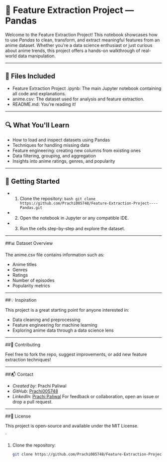 # 🎯 Feature Extraction Project — Pandas

Welcome to the Feature Extraction Project! This notebook showcases how to use *Pandas* to clean, transform, and extract meaningful features from an anime dataset. Whether you're a data science enthusiast or just curious about anime trends, this project offers a hands-on walkthrough of real-world data manipulation.

---

## 📂 Files Included

- Feature Extraction Project .ipynb: The main Jupyter notebook containing all code and explanations.
- anime.csv: The dataset used for analysis and feature extraction.
- README.md: You're reading it!

---

## 🔍 What You'll Learn

- How to load and inspect datasets using Pandas
- Techniques for handling missing data
- Feature engineering: creating new columns from existing ones
- Data filtering, grouping, and aggregation
- Insights into anime ratings, genres, and popularity

---

## 🚀 Getting Started
- 1. Clone the repository:
   `bash
   git clone https://github.com/Prachi005748/Feature-Extraction-Project----Pandas.git
   `
- 2. Open the notebook in Jupyter or any compatible IDE.
- 3.  Run the cells step-by-step and explore the dataset.

---

##📊 Dataset Overview

The anime.csv file contains information such as:
- Anime titles
- Genres
- Ratings
- Number of episodes
- Popularity metrics

---

##💡 Inspiration

This project is a great starting point for anyone interested in:
- Data cleaning and preprocessing
- Feature engineering for machine learning
- Exploring anime data through a data science lens

---

##🤝 Contributing

Feel free to fork the repo, suggest improvements, or add new feature extraction techniques!

---

##📬 Contact

- *Created by*: Prachi Paliwal  
- *GitHub*: [Prachi005748](https://github.com/Prachi005748)  
- *LinkedIn*: [Prachi Paliwal](https://www.linkedin.com/in/prachi-paliwal-799126268/) 
For feedback or collaboration, open an issue or drop a pull request.

---

##🧠 License

This project is open-source and available under the MIT License.

`

1. Clone the repository:
   ```bash
   git clone https://github.com/Prachi005748/Feature-Extraction-Project----Pandas.git
